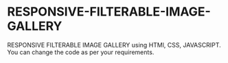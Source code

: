 # RESPONSIVE-FILTERABLE-IMAGE-GALLERY
RESPONSIVE FILTERABLE IMAGE GALLERY using HTMl, CSS, JAVASCRIPT. You can change the code as per your requirements.
